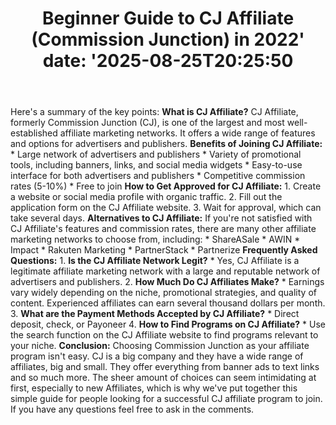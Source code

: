﻿---
title: "Beginner Guide to CJ Affiliate (Commission Junction) in 2022'
date: '2025-08-25T20:25:50"
category: "Markets"
summary: ""
slug: "beginner guide to cj affiliate commission junction in 2022"
source_urls:
  - "https://techncruncher.blogspot.com/2022/09/cj-affiliate-ultimate-guide-to.html"
seo:
  title: "Beginner Guide to CJ Affiliate (Commission Junction) in 2022 | Hash n Hedge'
  description: '"
  keywords: ["news", "markets", "brief"]
---
Here's a summary of the key points:  **What is CJ Affiliate?**  CJ Affiliate, formerly Commission Junction (CJ), is one of the largest and most well-established affiliate marketing networks. It offers a wide range of features and options for advertisers and publishers.  **Benefits of Joining CJ Affiliate:**  *   Large network of advertisers and publishers *   Variety of promotional tools, including banners, links, and social media widgets *   Easy-to-use interface for both advertisers and publishers *   Competitive commission rates (5-10%) *   Free to join  **How to Get Approved for CJ Affiliate:**  1.  Create a website or social media profile with organic traffic. 2.  Fill out the application form on the CJ Affiliate website. 3.  Wait for approval, which can take several days.  **Alternatives to CJ Affiliate:**  If you're not satisfied with CJ Affiliate's features and commission rates, there are many other affiliate marketing networks to choose from, including:  *   ShareASale *   AWIN *   Impact *   Rakuten Marketing *   PartnerStack *   Partnerize  **Frequently Asked Questions:**  1.  **Is the CJ Affiliate Network Legit?**     *   Yes, CJ Affiliate is a legitimate affiliate marketing network with a large and reputable network of advertisers and publishers. 2.  **How Much Do CJ Affiliates Make?**     *   Earnings vary widely depending on the niche, promotional strategies, and quality of content. Experienced affiliates can earn several thousand dollars per month. 3.  **What are the Payment Methods Accepted by CJ Affiliate?**     *   Direct deposit, check, or Payoneer 4.  **How to Find Programs on CJ Affiliate?**     *   Use the search function on the CJ Affiliate website to find programs relevant to your niche.  **Conclusion:**  Choosing Commission Junction as your affiliate program isn't easy. CJ is a big company and they have a wide range of affiliates, big and small. They offer everything from banner ads to text links and so much more. The sheer amount of choices can seem intimidating at first, especially to new Affiliates, which is why we've put together this simple guide for people looking for a successful CJ affiliate program to join. If you have any questions feel free to ask in the comments. 
